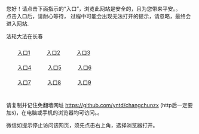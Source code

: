 您好！请点击下面指示的“入口”，浏览此网站是安全的，且为您带来平安。。 <br/>
点击入口后，请耐心等待， 过程中可能会出现无法打开的提示，请忽略，最终会进入网站. </br>

法轮大法在长春<br/>
<div style="padding:10px"><a style="margin:20px" target="_blank" href="https://d1x4n6ww7k0ya3.cloudfront.net/2Qpsp?kxhkfxn" id="ccLink1" rel="nofollow">入口1</a> <a target="_blank" style="margin:20px" href="https://d3q94dczd17ide.cloudfront.net/2Qpsp?iiwafcsg" id="ccLink2" rel="nofollow">入口2</a> <a style="margin:20px" target="_blank" href="https://d2gv9konq0po00.cloudfront.net/2Qpsp?lcecvdo" id="ccLink3" rel="nofollow">入口3</a></div>

<div style="padding:10px" ><a style="margin:20px" target="_blank" href="https://d1x4n6ww7k0ya3.cloudfront.net/2Qpsp?kxhkfxn" id="ccLink4" rel="nofollow">入口4</a> <a style="margin:20px" href="https://d3q94dczd17ide.cloudfront.net/2Qpsp?iiwafcsg" target="_blank" id="ccLink5" rel="nofollow">入口5</a> <a style="margin:20px" href="https://d2gv9konq0po00.cloudfront.net/2Qpsp?lcecvdo" target="_blank" id="ccLink6" rel="nofollow">入口6</a></div>

<div style="padding:10px"><a style="margin:20px" target="_blank" href="https://d1x4n6ww7k0ya3.cloudfront.net/2Qpsp?kxhkfxn" id="ccLink7" rel="nofollow">入口7</a> <a style="margin:20px" href="https://d3q94dczd17ide.cloudfront.net/2Qpsp?iiwafcsg" target="_blank" id="ccLink8" rel="nofollow">入口8</a> <a style="margin:20px" target="_blank" href="https://d2gv9konq0po00.cloudfront.net/2Qpsp?lcecvdo" id="ccLink9" rel="nofollow">入口9</a></div>

<br/>



请复制并记住免翻墙网址 https://github.com/yntd/changchunzx (http后一定要加s)，在电脑或手机的浏览器均可访问。。<br/>

微信如提示停止访问该网页，须先点击右上角，选择浏览器打开。
